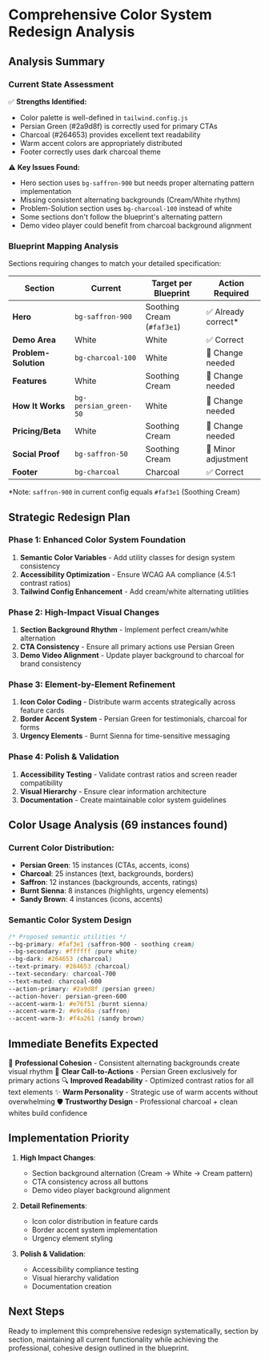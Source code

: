 # Comprehensive Color System Redesign Analysis

## Analysis Summary

### Current State Assessment
✅ **Strengths Identified:**
- Color palette is well-defined in `tailwind.config.js` 
- Persian Green (#2a9d8f) is correctly used for primary CTAs
- Charcoal (#264653) provides excellent text readability
- Warm accent colors are appropriately distributed
- Footer correctly uses dark charcoal theme

⚠️ **Key Issues Found:**
- Hero section uses `bg-saffron-900` but needs proper alternating pattern implementation
- Missing consistent alternating backgrounds (Cream/White rhythm)
- Problem-Solution section uses `bg-charcoal-100` instead of white
- Some sections don't follow the blueprint's alternating pattern
- Demo video player could benefit from charcoal background alignment

### Blueprint Mapping Analysis
Sections requiring changes to match your detailed specification:

| Section | Current | Target per Blueprint | Action Required |
|---------|---------|---------------------|-----------------|
| **Hero** | `bg-saffron-900` | Soothing Cream (`#faf3e1`) | ✅ Already correct* |
| **Demo Area** | White | White | ✅ Correct |
| **Problem-Solution** | `bg-charcoal-100` | White | 🔄 Change needed |
| **Features** | White | Soothing Cream | 🔄 Change needed |
| **How It Works** | `bg-persian_green-50` | White | 🔄 Change needed |
| **Pricing/Beta** | White | Soothing Cream | 🔄 Change needed |
| **Social Proof** | `bg-saffron-50` | Soothing Cream | 🔄 Minor adjustment |
| **Footer** | `bg-charcoal` | Charcoal | ✅ Correct |

*Note: `saffron-900` in current config equals `#faf3e1` (Soothing Cream)

## Strategic Redesign Plan

### Phase 1: Enhanced Color System Foundation
1. **Semantic Color Variables** - Add utility classes for design system consistency
2. **Accessibility Optimization** - Ensure WCAG AA compliance (4.5:1 contrast ratios)
3. **Tailwind Config Enhancement** - Add cream/white alternating utilities

### Phase 2: High-Impact Visual Changes
1. **Section Background Rhythm** - Implement perfect cream/white alternation
2. **CTA Consistency** - Ensure all primary actions use Persian Green
3. **Demo Video Alignment** - Update player background to charcoal for brand consistency

### Phase 3: Element-by-Element Refinement
1. **Icon Color Coding** - Distribute warm accents strategically across feature cards
2. **Border Accent System** - Persian Green for testimonials, charcoal for forms
3. **Urgency Elements** - Burnt Sienna for time-sensitive messaging

### Phase 4: Polish & Validation
1. **Accessibility Testing** - Validate contrast ratios and screen reader compatibility
2. **Visual Hierarchy** - Ensure clear information architecture
3. **Documentation** - Create maintainable color system guidelines

## Color Usage Analysis (69 instances found)

### Current Color Distribution:
- **Persian Green**: 15 instances (CTAs, accents, icons)
- **Charcoal**: 25 instances (text, backgrounds, borders)
- **Saffron**: 12 instances (backgrounds, accents, ratings)
- **Burnt Sienna**: 8 instances (highlights, urgency elements)
- **Sandy Brown**: 4 instances (icons, accents)

### Semantic Color System Design
```css
/* Proposed semantic utilities */
--bg-primary: #faf3e1 (saffron-900 - soothing cream)
--bg-secondary: #ffffff (pure white)
--bg-dark: #264653 (charcoal)
--text-primary: #264653 (charcoal)
--text-secondary: charcoal-700
--text-muted: charcoal-600
--action-primary: #2a9d8f (persian green)
--action-hover: persian-green-600
--accent-warm-1: #e76f51 (burnt sienna)
--accent-warm-2: #e9c46a (saffron)
--accent-warm-3: #f4a261 (sandy brown)
```

## Immediate Benefits Expected

🎨 **Professional Cohesion** - Consistent alternating backgrounds create visual rhythm
🎯 **Clear Call-to-Actions** - Persian Green exclusively for primary actions
🔍 **Improved Readability** - Optimized contrast ratios for all text elements
✨ **Warm Personality** - Strategic use of warm accents without overwhelming
🛡️ **Trustworthy Design** - Professional charcoal + clean whites build confidence

## Implementation Priority

1. **High Impact Changes**:
   - Section background alternation (Cream → White → Cream pattern)
   - CTA consistency across all buttons
   - Demo video player background alignment

2. **Detail Refinements**:
   - Icon color distribution in feature cards
   - Border accent system implementation
   - Urgency element styling

3. **Polish & Validation**:
   - Accessibility compliance testing
   - Visual hierarchy validation
   - Documentation creation

## Next Steps

Ready to implement this comprehensive redesign systematically, section by section, maintaining all current functionality while achieving the professional, cohesive design outlined in the blueprint.